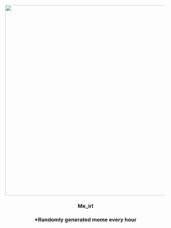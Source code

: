 <p align="center">
        <img src="https://i.redd.it/6opbz7vxike91.jpg" width="600" height="600">
        </p>
        <h3 align="center">Me_irl</h3>
        <h3 align="center">*Randomly generated meme every hour</h3>
    